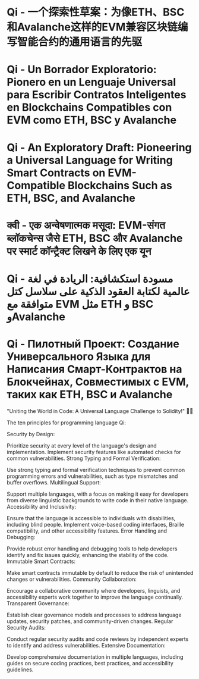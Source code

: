 # Qi - 一个探索性草案：为像ETH、BSC和Avalanche这样的EVM兼容区块链编写智能合约的通用语言的先驱
# Qi - Un Borrador Exploratorio: Pionero en un Lenguaje Universal para Escribir Contratos Inteligentes en Blockchains Compatibles con EVM como ETH, BSC y Avalanche
# Qi - An Exploratory Draft: Pioneering a Universal Language for Writing Smart Contracts on EVM-Compatible Blockchains Such as ETH, BSC, and Avalanche
# क्वी - एक अन्वेषणात्मक मसूदा: EVM-संगत ब्लॉकचेन्स जैसे ETH, BSC और Avalanche पर स्मार्ट कॉन्ट्रैक्ट लिखने के लिए एक यून
# Qi - مسودة استكشافية: الريادة في لغة عالمية لكتابة العقود الذكية على سلاسل كتل متوافقة مع EVM مثل ETH و BSC وAvalanche
# Qi - Пилотный Проект: Создание Универсального Языка для Написания Смарт-Контрактов на Блокчейнах, Совместимых с EVM, таких как ETH, BSC и Avalanche

"Uniting the World in Code: A Universal Language Challenge to Solidity!" 💫🌐

The ten principles for programming language Qi:

Security by Design:

Prioritize security at every level of the language's design and implementation. Implement security features like automated checks for common vulnerabilities.
Strong Typing and Formal Verification:

Use strong typing and formal verification techniques to prevent common programming errors and vulnerabilities, such as type mismatches and buffer overflows.
Multilingual Support:

Support multiple languages, with a focus on making it easy for developers from diverse linguistic backgrounds to write code in their native language.
Accessibility and Inclusivity:

Ensure that the language is accessible to individuals with disabilities, including blind people. Implement voice-based coding interfaces, Braille compatibility, and other accessibility features.
Error Handling and Debugging:

Provide robust error handling and debugging tools to help developers identify and fix issues quickly, enhancing the stability of the code.
Immutable Smart Contracts:

Make smart contracts immutable by default to reduce the risk of unintended changes or vulnerabilities.
Community Collaboration:

Encourage a collaborative community where developers, linguists, and accessibility experts work together to improve the language continually.
Transparent Governance:

Establish clear governance models and processes to address language updates, security patches, and community-driven changes.
Regular Security Audits:

Conduct regular security audits and code reviews by independent experts to identify and address vulnerabilities.
Extensive Documentation:

Develop comprehensive documentation in multiple languages, including guides on secure coding practices, best practices, and accessibility guidelines.
